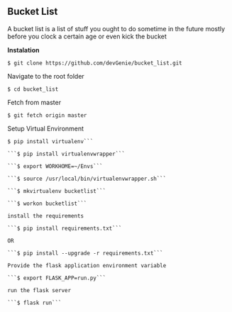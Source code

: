 ## Bucket List ##
A bucket list is a list of stuff you ought to do sometime in the future mostly before you clock a certain age or even kick the bucket

**Instalation**

```
$ git clone https://github.com/devGenie/bucket_list.git
``` 

Navigate to the root folder

```
$ cd bucket_list
```

Fetch from master

```
$ git fetch origin master
```

Setup Virtual Environment

```
$ pip install virtualenv```

```$ pip install virtualenvwrapper```

```$ export WORKHOME=~/Envs```

```$ source /usr/local/bin/virtualenvwrapper.sh```

```$ mkvirtualenv bucketlist```

```$ workon bucketlist```

install the requirements

```$ pip install requirements.txt```

OR

```$ pip install --upgrade -r requirements.txt```

Provide the flask application environment variable

```$ export FLASK_APP=run.py```

run the flask server

```$ flask run```